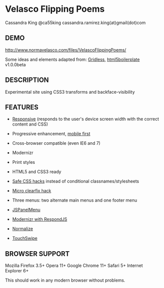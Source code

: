 Velasco Flipping Poems
================================================================
Cassandra King
@ca55king
cassandra.ramirez.king(at)gmail(dot)com

DEMO
-----------
http://www.normavelasco.com/files/VelascoFlippingPoems/


Some ideas and elements adapted from: [Gridless](http://thatcoolguy.github.io/gridless-boilerplate/), [html5boilerplate](http://html5boilerplate.com/)
v1.0.0beta



DESCRIPTION
-----------

Experimental site using CSS3 transforms and backface-visibility


FEATURES
-------------

- [Responsive](http://www.alistapart.com/articles/responsive-web-design) (responds to the user's device screen width with the correct content and CSS)

- Progressive enhancement, [mobile first](http://www.lukew.com/ff/entry.asp?933)

- Cross-browser compatible (even IE6 and 7)

- Modernizr

- Print styles 

- HTML5 and CSS3 ready

- [Safe CSS hacks](http://mathiasbynens.be/notes/safe-css-hacks) instead of conditional classnames/stylesheets

- [Micro clearfix hack](http://nicolasgallagher.com/micro-clearfix-hack/)

- Three menus: two alternate main menus and one footer menu

- [JSPanelMenu](http://jpanelmenu.com/)

- [Modernizr with RespondJS](https://code.google.com/p/clients-oriented-ftp/source/browse/trunk/includes/js/bootstrap/modernizr-2.6.2-respond-1.1.0.min.js?r=203)

- [Normalize](http://necolas.github.io/normalize.css/)

- [TouchSwipe](https://github.com/mattbryson/TouchSwipe-Jquery-Plugin)


BROWSER SUPPORT
---------------

Mozilla Firefox 3.5+
Opera 11+
Google Chrome 11+
Safari 5+
Internet Explorer 6+

This should work in any modern browser without problems.
